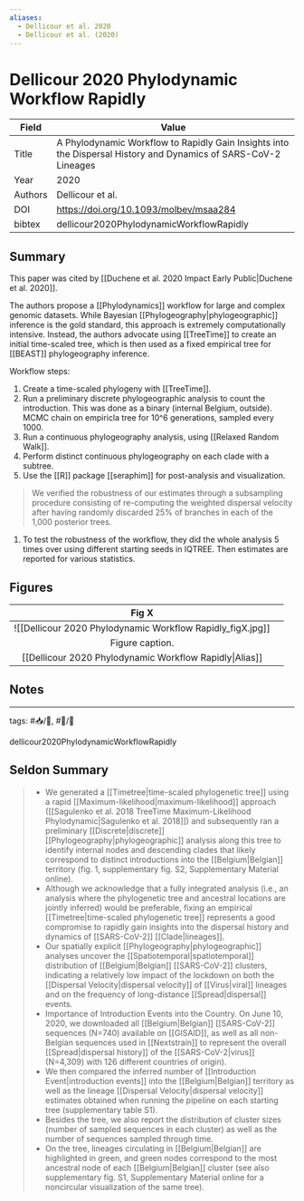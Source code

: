```yaml
---
aliases:
  - Dellicour et al. 2020
  - Dellicour et al. (2020)
---
```


# Dellicour 2020 Phylodynamic Workflow Rapidly

| Field   | Value                                                                                                           |
| ------- | --------------------------------------------------------------------------------------------------------------- |
| Title   | A Phylodynamic Workflow to Rapidly Gain Insights into the Dispersal History and Dynamics of SARS-CoV-2 Lineages |
| Year    | 2020                                                                                                            | 
| Authors | Dellicour et al.                                                                                                |
| DOI     | <https://doi.org/10.1093/molbev/msaa284>                                                                        |
| bibtex  | dellicour2020PhylodynamicWorkflowRapidly                                                                        |


## Summary

This paper was cited by [[Duchene et al. 2020 Impact Early Public|Duchene et al. 2020]].

The authors propose a [[Phylodynamics]] workflow for large and complex genomic datasets. While Bayesian [[Phylogeography|phylogeographic]] inference is the gold standard, this approach is extremely computationally intensive. Instead, the authors advocate using [[TreeTime]] to create an initial time-scaled tree, which is then used as a fixed empirical tree for [[BEAST]] phylogeography inference.

Workflow steps:
1. Create a time-scaled phylogeny with [[TreeTime]].
1. Run a preliminary discrete phylogeographic analysis to count the introduction. This was done as a binary (internal Belgium, outside). MCMC chain on empiricla tree for 10^6 generations, sampled every 1000.
1. Run a continuous phylogeography analysis, using [[Relaxed Random Walk]].
1. Perform distinct continuous phylogeography on each clade with a subtree.
1. Use the [[R]] package [[seraphim]] for post-analysis and visualization. 

>  We verified the robustness of our estimates through a subsampling procedure consisting of re-computing the weighted dispersal velocity after having randomly discarded 25% of branches in each of the 1,000 posterior trees.
1. To test the robustness of the workflow, they did the whole analysis 5 times over using different starting seeds in IQTREE. Then estimates are reported for various statistics.

## Figures

|          Fig X          |     |
|:-----------------------:| --- |
| ![[Dellicour 2020 Phylodynamic Workflow Rapidly_figX.jpg]] |     |
|     Figure caption.     |     |
[[Dellicour 2020 Phylodynamic Workflow Rapidly\|Alias]] | 	|	

## Notes

---

tags: #📥/📰, #📝/🌱

dellicour2020PhylodynamicWorkflowRapidly

## Seldon Summary

> - We generated a [[Timetree\|time-scaled phylogenetic tree]] using a rapid [[Maximum-likelihood|maximum-likelihood]] approach ([[Sagulenko et al. 2018 TreeTime Maximum-Likelihood Phylodynamic|Sagulenko et al. 2018]]) and subsequently ran a preliminary [[Discrete|discrete]] [[Phylogeography\|phylogeographic]] analysis along this tree to identify internal nodes and descending clades that likely correspond to distinct introductions into the [[Belgium\|Belgian]] territory (fig. 1, supplementary fig. S2, Supplementary Material online).
> - Although we acknowledge that a fully integrated analysis (i.e., an analysis where the phylogenetic tree and ancestral locations are jointly inferred) would be preferable, fixing an empirical [[Timetree\|time-scaled phylogenetic tree]] represents a good compromise to rapidly gain insights into the dispersal history and dynamics of [[SARS-CoV-2]] [[Clade|lineages]].
> - Our spatially explicit [[Phylogeography\|phylogeographic]] analyses uncover the [[Spatiotemporal\|spatiotemporal]] distribution of [[Belgium\|Belgian]] [[SARS-CoV-2]] clusters, indicating a relatively low impact of the lockdown on both the [[Dispersal Velocity\|dispersal velocity]] of [[Virus\|viral]] lineages and on the frequency of long-distance [[Spread|dispersal]] events.
> - Importance of Introduction Events into the Country. On June 10, 2020, we downloaded all [[Belgium\|Belgian]] [[SARS-CoV-2]] sequences (N=740) available on [[GISAID]], as well as all non-Belgian sequences used in [[Nextstrain]] to represent the overall [[Spread|dispersal history]] of the [[SARS-CoV-2\|virus]] (N=4,309) with 126 different countries of origin).
> - We then compared the inferred number of [[Introduction Event\|introduction events]] into the [[Belgium\|Belgian]]  territory as well as the lineage [[Dispersal Velocity\|dispersal velocity]] estimates obtained when running the pipeline on each starting tree (supplementary table S1).
> - Besides the tree, we also report the distribution of cluster sizes (number of sampled sequences in each cluster) as well as the number of sequences sampled through time.
> - On the tree, lineages circulating in [[Belgium\|Belgian]]  are highlighted in green, and green nodes correspond to the most ancestral node of each [[Belgium\|Belgian]]  cluster (see also supplementary fig. S1, Supplementary Material online for a noncircular visualization of the same tree).